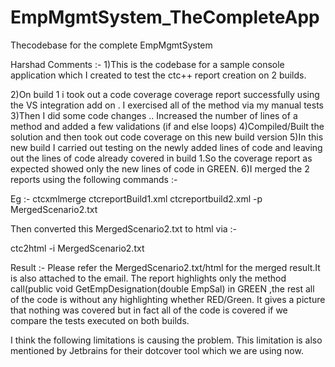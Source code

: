 # EmpMgmtSystem_TheCompleteApp
Thecodebase for the complete EmpMgmtSystem


Harshad Comments :- 1)This is the codebase for a sample console application which I created to test the ctc++ report creation on 2 builds.

2)On build 1 i took out a code coverage coverage report successfully using the VS integration add on . I exercised all of the method via my manual tests
3)Then I did some code changes .. Increased the number of lines of a method and added a few validations (if and else loops)
4)Compiled/Built the solution and then took out code coverage on this new build version
5)In this new build I carried out testing on the newly added lines of code and leaving out the lines of code already covered in build 1.So the coverage
report as expected showed only the new lines of code in GREEN.
6)I merged the 2 reports using the following commands :-

Eg :- ctcxmlmerge ctcreportBuild1.xml ctcreportbuild2.xml -p MergedScenario2.txt

Then converted this MergedScenario2.txt to html via :-

ctc2html -i MergedScenario2.txt

Result :-
Please refer the MergedScenario2.txt/html  for the merged result.It is also attached to the email.
The report highlights only the method call(public void GetEmpDesignation(double EmpSal) in GREEN ,the rest all of the code is without any highlighting
whether RED/Green. It gives a picture that nothing was covered but in fact all of the code is covered if we compare the tests executed on both builds.

I think the following limitations is causing the problem. This limitation is also mentioned by Jetbrains for their dotcover tool which we are using now.

